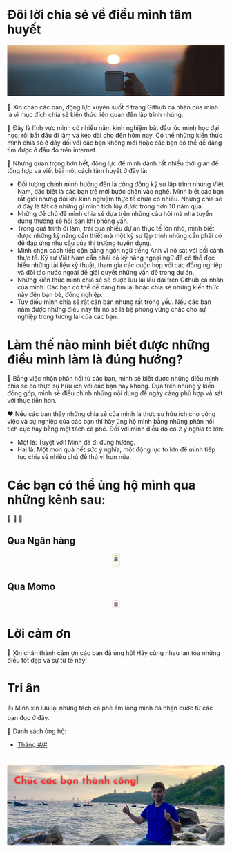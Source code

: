 # Đôi lời chia sẻ về điều mình tâm huyết
<p align="center">
  <a href="." title="Donate me a coffee">
    <img src="/assets/images/donate-me-a-coffee.png" title="Donate me a coffee" style="width: 100vw; min-width: 200px"/>
  </a>
</p>

:loudspeaker: Xin chào các bạn, động lực xuyên suốt ở trang Github cá nhân của mình là vì mục đích chia sẻ kiến thức liên quan đến lập trình nhúng.

:rocket: Đây là lĩnh vực mình có nhiều năm kinh nghiệm bắt đầu lúc mình học đại học, rồi bắt đầu đi làm và kéo dài cho đến hôm nay. Có thể những kiến thức mình chia sẻ ở đây đối với các bạn không mới hoặc các bạn có thể dễ dàng tìm được ở đâu đó trên internet. 

:dart: Nhưng quan trọng hơn hết, động lực để mình dành rất nhiều thời gian để tổng hợp và viết bài một cách tâm huyết ở đây là:
* Đối tượng chính mình hướng đến là cộng đồng kỹ sư lập trình nhúng Việt Nam, đặc biệt là các bạn trẻ mới bước chân vào nghề. Mình biết các bạn rất giỏi nhưng đôi khi kinh nghiệm thực tế chưa có nhiều. Những chia sẻ ở đây là tất cả những gì mình tích lũy được trong hơn 10 năm qua.
* Những đề chủ đề mình chia sẻ dựa trên những câu hỏi mà nhà tuyển dụng thường sẽ hỏi bạn khi phỏng vấn.
* Trong quá trình đi làm, trải qua nhiều dự án thực tế lớn nhỏ, mình biết được những kỹ năng cần thiết mà một kỹ sư lập trình nhúng cần phải có để đáp ứng nhu cầu của thị trường tuyển dụng.
* Mình chọn cách tiếp cận bằng ngôn ngữ tiếng Anh vì nó sát với bối cảnh thực tế. Kỹ sư Việt Nam cần phải có kỹ năng ngoại ngữ để có thể đọc hiểu những tài liệu kỹ thuật, tham gia các cuộc họp với các đồng nghiệp và đối tác nước ngoài để giải quyết những vấn đề trong dự án.
* Những kiến thức mình chia sẻ sẽ được lưu lại lâu dài trên Github cá nhân của mình. Các bạn có thể dễ dàng tìm lại hoặc chia sẻ những kiến thức này đến bạn bè, đồng nghiệp.
* Tuy điều mình chia sẻ rất căn bản nhưng rất trọng yếu. Nếu các bạn nắm được những điều này thì nó sẽ là bệ phóng vững chắc cho sự nghiệp trong tương lai của các bạn.

# Làm thế nào mình biết được những điều mình làm là đúng hướng?
:incoming_envelope: Bằng việc nhận phản hồi từ các bạn, mình sẽ biết được những điều mình chia sẻ có thực sự hữu ích với các bạn hay không. Dựa trên những ý kiến đóng góp, mình sẽ điều chỉnh những nội dung để ngày càng phù hợp và sát với thực tiễn hơn.

:heart: Nếu các bạn thấy những chia sẻ của mình là thực sự hữu ích cho công việc và sự nghiệp của các bạn thì hãy ủng hộ mình bằng những phản hồi tích cực hay bằng một tách cà phê. Đối với mình điều đó có 2 ý nghĩa to lớn:
* Một là: Tuyệt vời! Mình đã đi đúng hướng.
* Hai là: Một món quà hết sức ý nghĩa, một động lực to lớn để mình tiếp tục chia sẻ nhiều chủ đề thú vị hơn nữa.

# Các bạn có thể ủng hộ mình qua những kênh sau:
:gift: :gift: :gift:
## Qua Ngân hàng
<p align="center">
  <a href="." title="Vcb">
    <img src="/assets/images/vcb.jpg" title="Vcb" style="width: 20px"/>
  </a>
</p>

## Qua Momo
<p align="center">
  <a href="." title="Momo">
    <img src="/assets/images/momo.jpg" title="Momo" style="width: 20px"/>
  </a>
</p>

# Lời cảm ơn
:pray: Xin chân thành cảm ơn các bạn đã ủng hộ! Hãy cùng nhau lan tỏa những điều tốt đẹp và sự tử tế này!

# Tri ân
:thumbsup: Mình xin lưu lại những tách cà phê ấm lòng mình đã nhận được từ các bạn đọc ở đây.

:bookmark_tabs: Danh sách ủng hộ:

* [Tháng #/#](/e/)

#
<p align="center">
  <a href="https://github.com/HoThienAi/" title="Ho Thien Ai">
    <img src="/assets/images/wish-you-success.png" title="Ho Thien Ai" style="width: 100vw; min-width: 200px"/>
  </a>
</p>